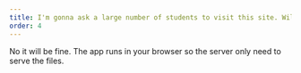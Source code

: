 ```yaml
---
title: I'm gonna ask a large number of students to visit this site. Will it crash your server?
order: 4
---
```


No it will be fine. The app runs in your browser so the server only need to serve the files. 